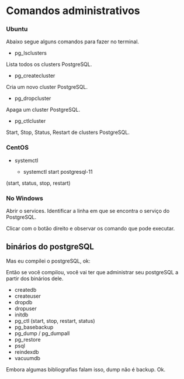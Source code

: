 # Comandos administrativos

### Ubuntu

Abaixo segue alguns comandos para fazer no terminal.

- pg_lsclusters

Lista todos os clusters PostgreSQL.

- pg_createcluster <version> <clustername>

Cria um novo cluster PostgreSQL.

- pg_dropcluster <version> <cluster>

Apaga um cluster PostgreSQL.

- pg_ctlcluster <version> <cluster> <action>

Start, Stop, Status, Restart de clusters PostgreSQL.

### CentOS

- systemctl <action> <cluster>
	- systemctl start postgresql-11

(start, status, stop, restart)

### No Windows

Abrir o services. Identificar a linha em que se encontra o serviço do PostgreSQL.

Clicar com o botão direito e observar os comando que pode executar.

## binários do postgreSQL

Mas eu compilei o postgreSQL, ok:

Então se você compilou, você vai ter que administrar seu postgreSQL a partir dos binários dele.

- createdb
- createuser
- dropdb
- dropuser
- initdb
- pg_ctl (start, stop, restart, status)
- pg_basebackup
- pg_dump / pg_dumpall
- pg_restore
- psql
- reindexdb
- vacuumdb

Embora algumas bibliografias falam isso, dump não é backup. Ok.